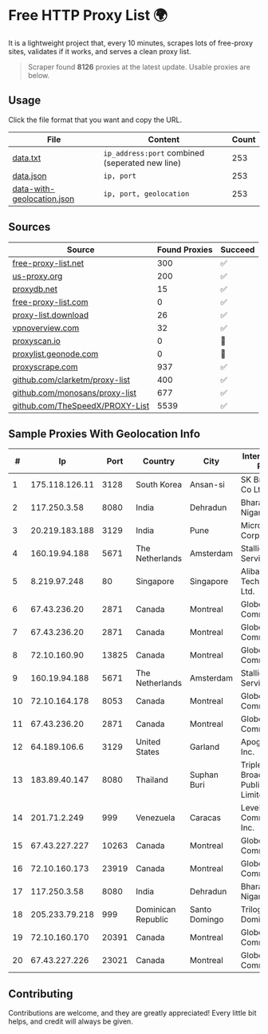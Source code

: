 
# Free HTTP Proxy List 🌍

It is a lightweight project that, every 10 minutes, scrapes lots of free-proxy sites, validates if it works, and serves a clean proxy list.


> Scraper found **8126** proxies at the latest update. Usable proxies are below.

## Usage

Click the file format that you want and copy the URL.


|File|Content|Count|
|----|-------|-----|
|[data.txt](https://raw.githubusercontent.com/themiralay/Proxy-List-World/master/data.txt)|`ip_address:port` combined (seperated new line)|253|
|[data.json](https://raw.githubusercontent.com/themiralay/Proxy-List-World/master/data.json)|`ip, port`|253|
|[data-with-geolocation.json](https://raw.githubusercontent.com/themiralay/Proxy-List-World/master/data-with-geolocation.json)|`ip, port, geolocation`|253|

## Sources

|Source|Found Proxies|Succeed|
|------|-------------|-------|
|[free-proxy-list.net](https://free-proxy-list.net)|300|✅|
|[us-proxy.org](https://www.us-proxy.org)|200|✅|
|[proxydb.net](http://proxydb.net)|15|✅|
|[free-proxy-list.com](https://free-proxy-list.com/?page=&port=&type%5B%5D=http&type%5B%5D=https&up_time=0&search=Search)|0|✅|
|[proxy-list.download](https://www.proxy-list.download/HTTP)|26|✅|
|[vpnoverview.com](https://vpnoverview.com/privacy/anonymous-browsing/free-proxy-servers)|32|✅|
|[proxyscan.io](https://www.proxyscan.io)|0|🚫|
|[proxylist.geonode.com](https://proxylist.geonode.com/api/proxy-list?limit=300&page=1&sort_by=lastChecked&sort_type=desc&protocols=http,https)|0|🚫|
|[proxyscrape.com](https://api.proxyscrape.com/v2/?request=displayproxies&protocol=http&timeout=10000&country=all&ssl=all&anonymity=all)|937|✅|
|[github.com/clarketm/proxy-list](https://raw.githubusercontent.com/clarketm/proxy-list/master/proxy-list-raw.txt)|400|✅|
|[github.com/monosans/proxy-list](https://raw.githubusercontent.com/monosans/proxy-list/main/proxies/http.txt)|677|✅|
|[github.com/TheSpeedX/PROXY-List](https://raw.githubusercontent.com/TheSpeedX/PROXY-List/master/http.txt)|5539|✅|


## Sample Proxies With Geolocation Info

|#|Ip|Port|Country|City|Internet Service Provider|
|-|--|----|-------|----|-------------------------|
|1|175.118.126.11|3128|South Korea|Ansan-si|SK Broadband Co Ltd|
|2|117.250.3.58|8080|India|Dehradun|Bharat Sanchar Nigam Ltd|
|3|20.219.183.188|3129|India|Pune|Microsoft Corporation|
|4|160.19.94.188|5671|The Netherlands|Amsterdam|Stallion Network Services Limited|
|5|8.219.97.248|80|Singapore|Singapore|Alibaba (US) Technology Co., Ltd.|
|6|67.43.236.20|2871|Canada|Montreal|GloboTech Communications|
|7|67.43.236.20|2871|Canada|Montreal|GloboTech Communications|
|8|72.10.160.90|13825|Canada|Montreal|GloboTech Communications|
|9|160.19.94.188|5671|The Netherlands|Amsterdam|Stallion Network Services Limited|
|10|72.10.164.178|8053|Canada|Montreal|GloboTech Communications|
|11|67.43.236.20|2871|Canada|Montreal|GloboTech Communications|
|12|64.189.106.6|3129|United States|Garland|Apogee Telecom Inc.|
|13|183.89.40.147|8080|Thailand|Suphan Buri|Triple T Broadband Public Company Limited|
|14|201.71.2.249|999|Venezuela|Caracas|Level 3 Communications, Inc.|
|15|67.43.227.227|10263|Canada|Montreal|GloboTech Communications|
|16|72.10.160.173|23919|Canada|Montreal|GloboTech Communications|
|17|117.250.3.58|8080|India|Dehradun|Bharat Sanchar Nigam Ltd|
|18|205.233.79.218|999|Dominican Republic|Santo Domingo|Trilogy Dominicana, S.A.|
|19|72.10.160.170|20391|Canada|Montreal|GloboTech Communications|
|20|67.43.227.226|23021|Canada|Montreal|GloboTech Communications|



## Contributing

Contributions are welcome, and they are greatly appreciated! Every
little bit helps, and credit will always be given.

